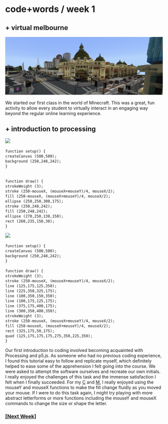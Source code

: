 # code+words / week 1 

## + virtual melbourne

<img src="minimelbourne.png">

We started our first class in the world of Minecraft. This was a great, fun activity to allow every student to virtually interact in an engaging way beyond the regular online learning experience.

## + introduction to processing

<img src="letterc.jpg">

```
function setup() {
createCanvas (500,500);
background (250,248,242);
}


function draw() {
strokeWeight (3);
stroke (250-mouseX, (mouseX+mouseY)/4, mouseX/2);
fill (250-mouseX, (mouseX+mouseY)/4, mouseX/2);
ellipse (250,250,300,175);
stroke (250,248,242);
fill (250,248,242);
ellipse (270,250,130,150);
rect (260,235,150,30);
}
```

<img src="letterm.jpg">

```
function setup() {
createCanvas (500,500);
background (250,248,242);
}

function draw() {
strokeWeight (3);
stroke (250-mouseX, (mouseX+mouseY)/4, mouseX/2);
line (125,175,125,350);
line (225,350,325,175);
line (100,350,150,350);
line (100,175,125,175);
line (375,175,400,175);
line (300,350,400,350);
strokeWeight (3);
stroke (250-mouseX, (mouseX+mouseY)/4, mouseX/2);
fill (250-mouseX, (mouseX+mouseY)/4, mouseX/2);
rect (325,175,50,175);
quad (125,175,175,175,275,350,225,350);
}
```

Our first introduction to coding involved becoming acquainted with Processing and p5.js. As someone who had no previous coding experience, I found this tutorial easy to follow and replicate myself, which definitely helped to ease some of the apprehension I felt going into the course. We were asked to attempt the software ourselves and recreate our own initials. I really enjoyed the challenges of this task and the immense satisfaction I felt when I finally succeeded. For my [C](https://celiamance.github.io/codewords/SKO/WEEK1/letter_C) and [M](https://celiamance.github.io/codewords/SKO/WEEK1/letter_M), I really enjoyed using the mouseY and mouseX functions to make the fill change fluidly as you moved your mouse. If I were to do this task again, I might try playing with more abstract letterforms or more functions including the mouseY and mouseX commands to change the size or shape the letter.

### [[Next Week]](https://celiamance.github.io/codewords/SKO/WEEK2/)
